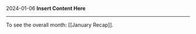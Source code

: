 2024-01-06
__Insert Content Here__
_______________________
To see the overall month: [[January Recap]].